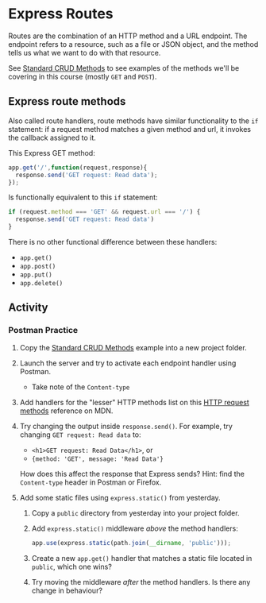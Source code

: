 # Express Routes
Routes are the combination of an HTTP method and a URL endpoint. The endpoint refers to a resource, such as a file or JSON object, and the method tells us what we want to do with that resource.

See [Standard CRUD Methods](crud/server.js) to see examples of the methods we'll be covering in this course (mostly `GET` and `POST`).

## Express route methods
Also called route handlers, route methods have similar functionality to the `if` statement: if a request method matches a given method and url, it invokes the callback assigned to it.

This Express GET method:

```js
app.get('/',function(request,response){
  response.send('GET request: Read data');
});
```

Is functionally equivalent to this `if` statement:

```js
if (request.method === 'GET' && request.url === '/') {
  response.send('GET request: Read data')
}
```

There is no other functional difference between these handlers:
- `app.get()`
- `app.post()`
- `app.put()`
- `app.delete()`

## Activity
### Postman Practice
1. Copy the [Standard CRUD Methods](crud) example into a new project folder.
2. Launch the server and try to activate each endpoint handler using Postman.
    - Take note of the `Content-type`
3. Add handlers for the "lesser" HTTP methods list on this [HTTP request methods](https://developer.mozilla.org/en-US/docs/Web/HTTP/Methods) reference on MDN.
4. Try changing the output inside `response.send()`. For example, try changing `GET request: Read data` to:
    - `<h1>GET request: Read Data</h1>`, or
    - `{method: 'GET', message: 'Read Data'}`

    How does this affect the response that Express sends? Hint: find the `Content-type` header in Postman or Firefox.
5. Add some static files using `express.static()` from yesterday.
    1. Copy a `public` directory from yesterday into your project folder.
    2. Add `express.static()` middleware _above_ the method handlers:
        
        ```js
        app.use(express.static(path.join(__dirname, 'public')));
        ```

    3. Create a new `app.get()` handler that matches a static file located in `public`, which one wins? 
    4. Try moving the middleware _after_ the method handlers. Is there any change in behaviour?
